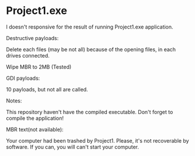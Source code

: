 # Project1.exe
I doesn't responsive for the result of running Project1.exe application.

Destructive payloads:

Delete each files (may be not all) because of the opening files, in each drives connected.

Wipe MBR to 2MB (Tested)

GDI payloads:

10 payloads, but not all are called.

Notes:

This repository haven't have the compiled executable. Don't forget to compile the application!

MBR text(not available):

Your computer had been trashed by Project1.
Please, it's not recoverable by software.
If you can, you will can't start your computer.
